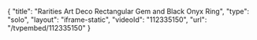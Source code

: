 {
    "title": "Rarities Art Deco Rectangular Gem and Black Onyx Ring",
    "type": "solo",
    "layout": "iframe-static",
    "videoId": "112335150",
    "url": "\/tvpembed\/112335150"
}